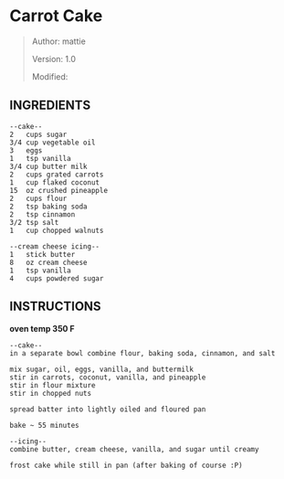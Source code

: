 # Carrot Cake
> Author: mattie
>
> Version: 1.0
> 
> Modified:


## INGREDIENTS
```
--cake--
2   cups sugar
3/4 cup vegetable oil
3   eggs
1   tsp vanilla
3/4 cup butter milk
2   cups grated carrots
1   cup flaked coconut
15  oz crushed pineapple
2   cups flour
2   tsp baking soda
2   tsp cinnamon
3/2 tsp salt
1   cup chopped walnuts

--cream cheese icing--
1   stick butter
8   oz cream cheese
1   tsp vanilla
4   cups powdered sugar
```


## INSTRUCTIONS

**oven temp 350 F**

```
--cake--
in a separate bowl combine flour, baking soda, cinnamon, and salt

mix sugar, oil, eggs, vanilla, and buttermilk
stir in carrots, coconut, vanilla, and pineapple
stir in flour mixture
stir in chopped nuts

spread batter into lightly oiled and floured pan

bake ~ 55 minutes

--icing--
combine butter, cream cheese, vanilla, and sugar until creamy

frost cake while still in pan (after baking of course :P)
```

